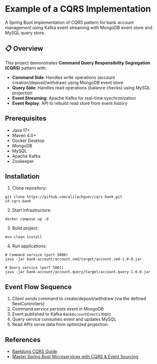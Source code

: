 # Example of a CQRS Implementation

A Spring Boot implementation of CQRS pattern for bank account management using Kafka event streaming with MongoDB event store and MySQL query store.

## 📋 Overview

This project demonstrates **Command Query Responsibility Segregation (CQRS)** pattern with:
- **Command Side**: Handles write operations (account creation/deposit/withdraw) using MongoDB event store
- **Query Side**: Handles read operations (balance checks) using MySQL projection
- **Event Streaming**: Apache Kafka for real-time synchronization
- **Event Replay**: API to rebuild read store from event history

## Prerequisites

- Java 17+
- Maven 4.0+
- Docker Desktop
- MongoDB
- MySQL
- Apache Kafka
- Zookeeper

## Installation
1. Clone repository:
```shell
git clone https://github.com/alilachguer/cqrs-bank.git
cd cqrs-bank
```

2. Start infrastructure:
```shell
docker compose up -d
```

3. Build project:
```shell
mvn clean install
```

4. Run applications:
```shell
# Command service (port 5000)
java -jar bank-account/account.cmd/target/account.cmd-1.0.0.jar

# Query service (port 5001) 
java -jar bank-account/account.query/target/account.query-1.0.0.jar
```

## Event Flow Sequence
1. Client sends command to create/deposit/withdraw (via the defined RestControllers)
2. Command service persists event in MongoDB
3. Event published to Kafka `BankAccountEvents` topic
4. Query service consumes event and updates MySQL
5. Read APIs serve data from optimized projection

## References
- [Baeldung CQRS Guide](https://www.baeldung.com/cqrs-event-sourcing-java)
- [Master Spring Boot Microservices with CQRS & Event Sourcing](https://www.udemy.com/course/master-spring-boot-microservices-with-cqrs-event-sourcing/)
